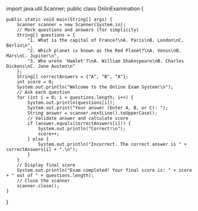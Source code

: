 import java.util.Scanner;
public class OnlinExamination {

    public static void main(String[] args) {
        Scanner scanner = new Scanner(System.in);
        // Mock questions and answers (for simplicity)
        String[] questions = {
            "1. What is the capital of France?\nA. Paris\nB. London\nC. Berlin\n",
            "2. Which planet is known as the Red Planet?\nA. Venus\nB. Mars\nC. Jupiter\n",
            "3. Who wrote 'Hamlet'?\nA. William Shakespeare\nB. Charles Dickens\nC. Jane Austen\n"
        };
        String[] correctAnswers = {"A", "B", "A"};
        int score = 0;
        System.out.println("Welcome to the Online Exam System!\n");
        // Ask each question
        for (int i = 0; i < questions.length; i++) {
            System.out.println(questions[i]);
            System.out.print("Your answer (Enter A, B, or C): ");
            String answer = scanner.nextLine().toUpperCase();
            // Validate answer and calculate score
            if (answer.equals(correctAnswers[i])) {
                System.out.println("Correct!\n");
                score++;
            } else {
                System.out.println("Incorrect. The correct answer is " + correctAnswers[i] + ".\n");
            }
        }
        // Display final score
        System.out.println("Exam completed! Your final score is: " + score + " out of " + questions.length);
        // Close the scanner
        scanner.close();
    }
}

